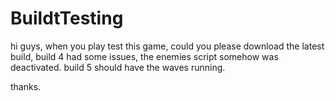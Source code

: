 # BuildtTesting
hi guys, when you play test this game, could you please download the latest build, 
build 4 had some issues, the enemies script somehow was deactivated.
build 5 should have the waves running. 

thanks.
